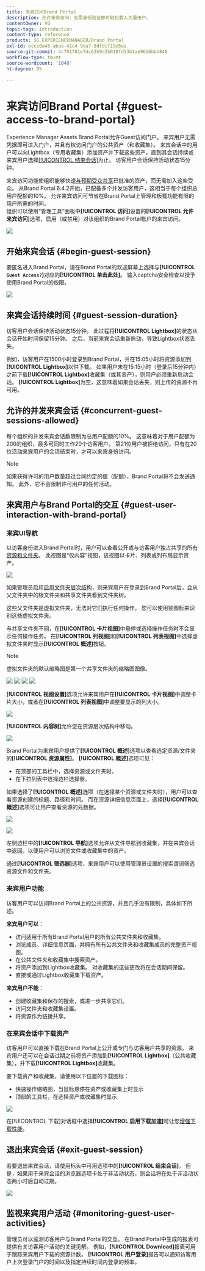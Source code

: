 ```yaml
---
title: 来宾访问Brand Portal
description: 允许来宾访问，无需身份验证即可轻松载入大量用户。
contentOwner: VG
topic-tags: introduction
content-type: reference
products: SG_EXPERIENCEMANAGER/Brand_Portal
exl-id: ecce0a45-abae-41c4-9ea7-5dfdcf19e5ea
source-git-commit: 4c701781e7dc62b9d2b018fd13b1ae9616bbb840
workflow-type: tm+mt
source-wordcount: '1048'
ht-degree: 0%

---
```


# 来宾访问Brand Portal {#guest-access-to-brand-portal}

Experience Manager Assets Brand Portal允许Guest访问门户。 来宾用户无需凭据即可进入门户，并且有权访问门户的公共资产（和收藏集）。 来宾会话中的用户可以向Lightbox（专用收藏集）添加资产并下载这些资产，直到其会话持续或来宾用户选择[[!UICONTROL 结束会话]](#exit-guest-session)为止。 访客用户会话保持活动状态15分钟。

来宾访问功能使组织能够快速[与预期受众共享](../using/brand-portal-sharing-folders.md#how-to-share-folders)已批准的资产，而无需加入这些受众。 从Brand Portal 6.4.2开始，已配备多个并发访客用户，这相当于每个组织总用户配额的10%。 允许来宾访问可节省在Brand Portal上管理和板载功能有限的用户所需的时间。\
组织可以使用“管理工具”面板中&#x200B;**[!UICONTROL 访问]**&#x200B;设置的&#x200B;**[!UICONTROL 允许来宾访问]**&#x200B;选项，启用（或禁用）对该组织的Brand Portal帐户的来宾访问。

<!--
Comment Type: annotation
Last Modified By: mgulati
Last Modified Date: 2018-08-17T10:42:59.879-0400
Removed the first para: "AEM Assets Brand Portal allows public users to enter the portal anonymously and have restricted access to the allowed public resources as guests. Organization users with guest role need not seek access and authentication from administrators."
-->

![](assets/enable-guest-access.png)

## 开始来宾会话 {#begin-guest-session}

要匿名进入Brand Portal，请在Brand Portal的欢迎屏幕上选择与&#x200B;**[!UICONTROL `Guest Access?`]**&#x200B;对应的&#x200B;**[!UICONTROL 单击此处]**。 输入captcha安全检查以授予使用Brand Portal的权限。

![](assets/bp-login-screen.png)

## 来宾会话持续时间 {#guest-session-duration}

访客用户会话保持活动状态15分钟。
此过程将&#x200B;**[!UICONTROL Lightbox]**&#x200B;的状态从会话开始时间保留15分钟。 之后，当前来宾会话重新启动，导致Lightbox状态丢失。

例如，访客用户在1500小时登录到Brand Portal，并在15:05小时将资源添加到&#x200B;**[!UICONTROL Lightbox]**&#x200B;以供下载。 如果用户未在15:15小时（登录后15分钟内）之前下载&#x200B;**[!UICONTROL Lightbox]**&#x200B;收藏集（或其资产），则用户必须重新启动会话。 **[!UICONTROL Lightbox]**&#x200B;为空，这意味着如果会话丢失，则上传的资源不再可用。

## 允许的并发来宾会话 {#concurrent-guest-sessions-allowed}

每个组织的并发来宾会话数限制为总用户配额的10%。 这意味着对于用户配额为200的组织，最多可同时工作20个访客用户。 第21位用户被拒绝访问，只有在20位活动来宾用户的会话结束时，才可以来宾身份访问。

>[!NOTE]
>
>如果获得许可的用户数量超过合同约定的值（配额），Brand Portal将不会发送通知。 此外，它不会限制许可用户的任何活动。

## 来宾用户与Brand Portal的交互 {#guest-user-interaction-with-brand-portal}

### 来宾UI导航

以访客身份进入Brand Portal时，用户可以查看公开或与访客用户独占共享的所有[资源和文件夹](../using/brand-portal-sharing-folders.md#sharefolders)。 此视图是“仅内容”视图，该视图以卡片、列表或列布局显示资产。

![](assets/disabled-folder-hierarchy1.png)


如果管理员启用[启用文件夹层次结构](../using/brand-portal-general-configuration.md#main-pars-header-1621071021)，则来宾用户在登录到Brand Portal后，会从父文件夹中的根文件夹和共享文件夹看到文件夹树。

这些父文件夹是虚拟文件夹，无法对它们执行任何操作。 您可以使用锁图标来识别这些虚拟文件夹。

与共享文件夹不同，在&#x200B;**[!UICONTROL 卡片视图]**&#x200B;中悬停或选择操作任务时不会显示任何操作任务。 在&#x200B;**[!UICONTROL 列视图]**&#x200B;和&#x200B;**[!UICONTROL 列表视图]**&#x200B;中选择虚拟文件夹时显示&#x200B;**[!UICONTROL 概述]**&#x200B;按钮。

>[!NOTE]
>
>虚拟文件夹的默认缩略图是第一个共享文件夹的缩略图图像。

![](assets/enabled-hierarchy1.png) ![](assets/hierarchy1-nonadmin.png) ![](assets/hierarchy-nonadmin.png) ![](assets/hierarchy2-nonadmin.png)

**[!UICONTROL 视图设置]**&#x200B;选项允许来宾用户在&#x200B;**[!UICONTROL 卡片视图]**&#x200B;中调整卡片大小，或者在&#x200B;**[!UICONTROL 列表视图]**&#x200B;中调整要显示的列大小。

![](assets/nav-guest-user.png)

**[!UICONTROL 内容树]**&#x200B;允许您在资源层次结构中移动。

![](assets/guest-login-ui.png)

Brand Portal为来宾用户提供了&#x200B;**[!UICONTROL 概述]**&#x200B;选项以查看选定资源/文件夹的&#x200B;**[!UICONTROL 资源属性]**。 **[!UICONTROL 概述]**&#x200B;选项可见：

* 在顶部的工具栏中，选择资源或文件夹时。
* 在下拉列表中选择边栏选择器。

如果选择了&#x200B;**[!UICONTROL 概述]**&#x200B;选项（在选择某个资源或文件夹时），用户可以查看资源创建的标题、路径和时间。 而在资源详细信息页面上，选择&#x200B;**[!UICONTROL 概述]**&#x200B;选项可让用户查看资源的元数据。

![](assets/overview-option-1.png)

![](assets/overview-rail-selector-1.png)

左侧边栏中的&#x200B;**[!UICONTROL 导航]**&#x200B;选项允许从文件导航到收藏集，并在来宾会话中返回，以便用户可以浏览文件或收藏集中的资产。

通过&#x200B;**[!UICONTROL 筛选器]**&#x200B;选项，来宾用户可以使用管理员设置的搜索谓词筛选资源文件和文件夹。

### 来宾用户功能

访客用户可以访问Brand Portal上的公共资源，并且几乎没有限制，具体如下所述。

**来宾用户可以**：

* 访问适用于所有Brand Portal用户的所有公共文件夹和收藏集。
* 浏览成员、详细信息页面，并拥有所有公共文件夹和收藏集成员的完整资产视图。
* 在公共文件夹和收藏集中搜索资产。
* 将资产添加到Lightbox收藏集。 对收藏集的这些更改将在会话期间保留。
* 直接或通过Lightbox收藏集下载资产。

**来宾用户不能**：

* 创建收藏集和保存的搜索，或进一步共享它们。
* 访问文件夹和收藏集设置。
* 将资源作为链接共享。

### 在来宾会话中下载资产

访客用户可以直接下载在Brand Portal上公开或专门与访客用户共享的资源。 来宾用户还可以在会话过期之前将资产添加到&#x200B;**[!UICONTROL Lightbox]**（公共收藏集），并下载&#x200B;**[!UICONTROL Lightbox]**&#x200B;收藏集。

要下载资产和收藏集，请使用以下位置的下载图标：

* 快速操作缩略图，当鼠标悬停在资产或收藏集上时显示
* 顶部的工具栏，在选择资产或收藏集时显示

![](assets/download-on-guest.png)

在[!UICONTROL 下载]对话框中选择&#x200B;**[!UICONTROL 启用下载加速]**&#x200B;可让您[增强下载性能](../using/accelerated-download.md)。

## 退出来宾会话 {#exit-guest-session}

若要退出来宾会话，请使用标头中可用选项中的&#x200B;**[!UICONTROL 结束会话]**。 但是，如果用于来宾会话的浏览器选项卡处于非活动状态，则会话将在处于非活动状态两小时后自动过期。

![](assets/end-guest-session.png)

## 监视来宾用户活动 {#monitoring-guest-user-activities}

管理员可以监测访客用户与Brand Portal的交互。 在Brand Portal中生成的报表可提供有关访客用户活动的关键见解。 例如，**[!UICONTROL Download]**&#x200B;报表可用于跟踪来宾用户下载的资源计数。 **[!UICONTROL 用户登录]**&#x200B;报告可以通知访客用户上次登录门户的时间以及指定持续时间内登录的频率。
